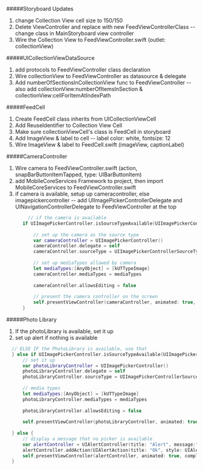 #####Storyboard Updates
1) change Collection View cell size to 150/150
2) Delete ViewController and replace with new FeedViewControllerClass
  -- change class in MainStoryboard view controller
3) Wire the Collection View to FeedViewController.swift (outlet: collectionView)

#####UICollectionViewDataSource
1) add protocols to FeedViewController class declaration
2) Wire collectionView to FeedViewController as datasource & delegate
3) Add numberOfSectionsInCollectionView func to FeedViewController
   -- also add collectionView:numberOfItemsInSection & collectionView:cellForItemAtIndexPath

#####FeedCell
1) Create FeedCell class inherits from UICollectionViewCell
2) Add ReuseIdentifier to Collection View Cell
3) Make sure collectionViewCell's class is FeedCell in storyboard
4) Add ImageView & label to cell
  -- label color: white, fontsize: 12
5) Wire ImageView & label to FeedCell.swift (imageView, captionLabel)

#####CameraController
1) Wire camera to FeedViewController.swift (action, snapBarButtonItemTapped, type: UIBarButtonItem)
2) add MobileCoreServices Framework to project, then import MobileCoreServices to FeedViewController.swift
3) if camera is available, setup up cameracontroller, else imagepickercontroller
  -- add UIImagePickerControllerDelegate and UINavigationControllerDelegate to FeedViewController at the top
  ```swift
          // if the camera is available
        if UIImagePickerController.isSourceTypeAvailable(UIImagePickerControllerSourceType.Camera) {
            
            // set up the camera as the source type
            var cameraController = UIImagePickerController()
            cameraController.delegate = self
            cameraController.sourceType = UIImagePickerControllerSourceType.Camera
            
            // set up mediaTypes allowed by camera
            let mediaTypes:[AnyObject] = [kUTTypeImage]
            cameraController.mediaTypes = mediaTypes
            
            cameraController.allowsEditing = false
            
            // present the camera controller on the screen
            self.presentViewController(cameraController, animated: true, completion: nil)
        }
  ```
  #####Photo Library
  1) If the photoLibrary is available, set it up
  2) set up alert if nothing is available
  ```swift
    // ELSE IF the PhotoLibrary is available, use that
    } else if UIImagePickerController.isSourceTypeAvailable(UIImagePickerControllerSourceType.PhotoLibrary) {
        // set it up
        var photoLibraryController = UIImagePickerController()
        photoLibraryController.delegate = self
        photoLibraryController.sourceType = UIImagePickerControllerSourceType.PhotoLibrary
        
        // media types
        let mediaTypes:[AnyObject] = [kUTTypeImage]
        photoLibraryController.mediaTypes = mediaTypes
        
        photoLibraryController.allowsEditing = false
        
        self.presentViewController(photoLibraryController, animated: true, completion: nil)
    
    } else {
        // display a message that no picker is available
        var alertController = UIAlertController(title: "Alert", message:"Your device does not support the camera or photo Library", preferredStyle: UIAlertControllerStyle.Alert)
        alertController.addAction(UIAlertAction(title: "Ok", style: UIAlertActionStyle.Default, handler: nil))
        self.presentViewController(alertController, animated: true, completion: nil)
    }
  ```


